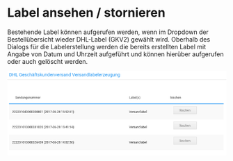 # Label ansehen / stornieren 

Bestehende Label können aufgerufen werden, wenn im Dropdown der Bestellübersicht wieder DHL-Label \(GKV2\) gewählt wird. Oberhalb des Dialogs für die Labelerstellung werden die bereits erstellten Label mit Angabe von Datum und Uhrzeit aufgeführt und können hierüber aufgerufen oder auch gelöscht werden.

![](Bilder/GKV2_20170628_019.png "Bestehende Label")




